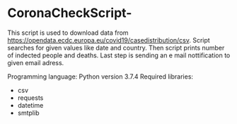 # CoronaCheckScript-
This script is used to download data from https://opendata.ecdc.europa.eu/covid19/casedistribution/csv. Script searches for given values like date and country. Then script prints number of indected people and deaths. Last step is sending an e mail nottification to given email adress.

Programming language: Python version 3.7.4
Required libraries:
- csv
- requests 
- datetime
- smtplib
